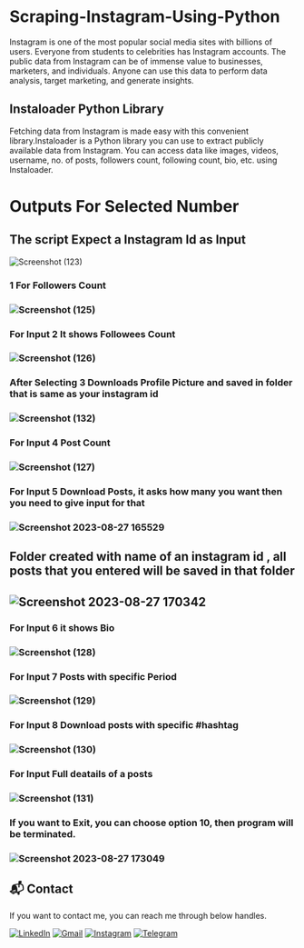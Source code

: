 # Scraping-Instagram-Using-Python
Instagram is one of the most popular social media sites with billions of users. Everyone from students to celebrities has Instagram accounts. The public data from Instagram can be of immense value to businesses, marketers, and individuals. Anyone can use this data to perform data analysis, target marketing, and generate insights.
## Instaloader Python Library
Fetching data from Instagram is made easy with this convenient library.Instaloader is a Python library you can use to extract publicly available data from Instagram. You can access data like images, videos, username, no. of posts, followers count, following count, bio, etc. using Instaloader. 
# Outputs For Selected Number

<h2>The script Expect a Instagram Id as Input</h2>

![Screenshot (123)](https://github.com/epavan162/Scraping-Instagram-Using-Python/assets/102135027/6e8cc6bf-a985-4e3f-b6bd-45045b979079)

<h3>1 For Followers Count<h3>

![Screenshot (125)](https://github.com/epavan162/Scraping-Instagram-Using-Python/assets/102135027/093b96ff-c499-4de5-bdd7-eca61c236440)


<h3>For Input 2 It shows Followees Count<h3>


![Screenshot (126)](https://github.com/epavan162/Scraping-Instagram-Using-Python/assets/102135027/a1a033bd-3bfe-4d8d-839e-8731fad8655b)


<h3>After Selecting 3 Downloads Profile Picture and saved in folder that is same as your instagram id<h3>

![Screenshot (132)](https://github.com/epavan162/Scraping-Instagram-Using-Python/assets/102135027/5bdbc742-fe0f-4a11-bf35-b99f1e3c4532)

<h3>For Input 4 Post Count<h3>

![Screenshot (127)](https://github.com/epavan162/Scraping-Instagram-Using-Python/assets/102135027/68b86709-75b7-4d8c-9675-4eabd61d8c58)


<h3>For Input 5 Download Posts, it asks how many you want then you need to give input for that<h3>

![Screenshot 2023-08-27 165529](https://github.com/epavan162/Scraping-Instagram-Using-Python/assets/102135027/ef02781a-4f38-49e2-9181-3ab1e8a981d2)


<h2>Folder created with name of  an instagram id , all posts that you entered will be saved in that folder<h2>

![Screenshot 2023-08-27 170342](https://github.com/epavan162/Scraping-Instagram-Using-Python/assets/102135027/5b2a068c-76a8-4927-82af-f1d0ae3e0c2a)


<h3>For Input 6 it shows Bio<h3>

![Screenshot (128)](https://github.com/epavan162/Scraping-Instagram-Using-Python/assets/102135027/78c25b16-066b-4180-8dc2-f244bdbb5188)



<h3>For Input 7 Posts with specific Period<h3>



![Screenshot (129)](https://github.com/epavan162/Scraping-Instagram-Using-Python/assets/102135027/e049b93a-14f5-4ed4-b4a3-4fe10fe2d5cb)


<h3>For Input 8 Download posts with specific #hashtag <h3>

![Screenshot (130)](https://github.com/epavan162/Scraping-Instagram-Using-Python/assets/102135027/88aa0cbc-5110-4280-a28b-32c867e25c5b)


<h3>For Input Full deatails of a posts<h3>


![Screenshot (131)](https://github.com/epavan162/Scraping-Instagram-Using-Python/assets/102135027/83ac5cef-1210-4244-bd9f-2b6987ad780d)



<h3>If you want to Exit, you can choose option 10, then program will be terminated.<h3>


![Screenshot 2023-08-27 173049](https://github.com/epavan162/Scraping-Instagram-Using-Python/assets/102135027/03e27445-e02c-41ec-82dd-94fe846a60ea)





<h2>📬 Contact</h2>


If you want to contact me, you can reach me through below handles.<br>

<a href="https://www.linkedin.com/in/edagottu-pavan-kalyan-281681236/"><img alt="LinkedIn" src="https://img.shields.io/badge/linkedin-%230077B5.svg?style=for-the-badge&logo=linkedin&logoColor=white"/></a>
<a href="mailto:epavan162@gmail.com"><img alt="Gmail" src="https://img.shields.io/badge/Gmail-D14836?style=for-the-badge&logo=gmail&logoColor=white"/></a>
<a href="https://www.instagram.com/mr_innocent_kid420"><img alt="Instagram" src="https://img.shields.io/badge/Instagram-E4405F?style=for-the-badge&logo=instagram&logoColor=white"/></a>
<a href="https://t.me/edagottupavankalyan162"><img alt="Telegram" src="https://img.shields.io/badge/Telegram-2CA5E0?style=for-the-badge&logo=telegram&logoColor=white" /></a>




